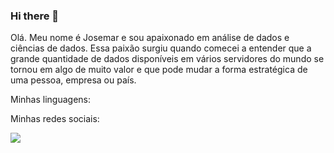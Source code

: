 ### Hi there 👋

Olá. Meu nome é Josemar e sou apaixonado em análise de dados e ciências de dados. Essa paixão surgiu quando comecei a entender que a grande quantidade de dados disponíveis em vários servidores do mundo se tornou em algo de muito valor e que pode mudar a forma estratégica de uma pessoa, empresa ou país. 

Minhas linguagens:


Minhas redes sociais:
<div>  
         <a href = "www.linkedin.com/in/josemar-marques-da-silva" target="_blank"><img src = "https://img.shields.io/badge/LinkedIn-0077B5?style=for-the-badge&logo=linkedin&logoColor=white" target="_blank"></a>
</div>




         

<!--
**jmarqsilva/jmarqsilva** is a ✨ _special_ ✨ repository because its `README.md` (this file) appears on your GitHub profile.

Here are some ideas to get you started:

- 🔭 I’m currently working on ...
- 🌱 I’m currently learning ...
- 👯 I’m looking to collaborate on ...
- 🤔 I’m looking for help with ...
- 💬 Ask me about ...
- 📫 How to reach me: ...
- 😄 Pronouns: ...
- ⚡ Fun fact: ...
-->
